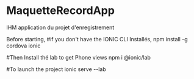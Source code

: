 # MaquetteRecordApp
IHM application du projet d'enregistrement

Before starting, 
#if you don't have the IONIC CLI Installés,
npm install -g cordova ionic

#Then Install thé lab to get Phone views
npm i @ionic/lab

#To launch the project
ionic serve --lab
